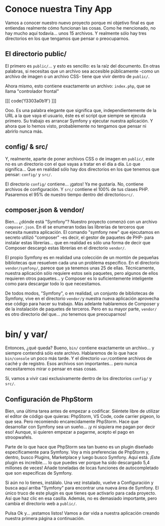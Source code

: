 # Conoce nuestra Tiny App

Vamos a conocer nuestro nuevo proyecto porque mi objetivo final es que entiendas realmente cómo funcionan las cosas. Como he mencionado, no hay mucho aquí todavía... unos 15 archivos. Y realmente sólo hay tres directorios en los que tengamos que pensar o preocuparnos.

## El directorio public/

El primero es `public/`... y esto es sencillo: es la raíz del documento. En otras palabras, si necesitas que un archivo sea accesible públicamente -como un archivo de imagen o un archivo CSS- tiene que vivir dentro de `public/`.

Ahora mismo, esto contiene exactamente un archivo: `index.php`, que se llama "controlador frontal" 

[[[ code('f3303a0b1f') ]]]

Ooo. Es una palabra elegante que significa que, independientemente de la URL a la que vaya el usuario, éste es el script que siempre se ejecuta primero. Su trabajo es arrancar Symfony y ejecutar nuestra aplicación. Y ahora que lo hemos visto, probablemente no tengamos que pensar ni abrirlo nunca más.

## config/ & src/

Y, realmente, aparte de poner archivos CSS o de imagen en `public/`, este no es un directorio con el que vayas a tratar en el día a día. Lo que significa... Que en realidad sólo hay dos directorios en los que tenemos que pensar: `config/`
y `src/`.

El directorio `config/` contiene... ¡gatos! Ya me gustaría. No, contiene archivos de configuración. Y `src/` contiene el 100% de tus clases PHP. Pasaremos el 95% de nuestro tiempo dentro del directorio`src/`.

## composer.json & vendor/

Bien... ¿dónde está "Symfony"? Nuestro proyecto comenzó con un archivo `composer.json`. En él se enumeran todas las librerías de terceros que necesita nuestra aplicación. El comando "symfony new" que ejecutamos en secreto utilizó "composer" -es decir, el gestor de paquetes de PHP- para instalar estas librerías... que en realidad es sólo una forma de decir que Composer descargó estas librerías en el directorio `vendor/`.

El propio Symfony es en realidad una colección de un montón de pequeñas bibliotecas que resuelven cada una un problema específico. En el directorio `vendor/symfony/`, parece que ya tenemos unas 25 de ellas. Técnicamente, nuestra aplicación sólo requiere estos seis paquetes, pero algunos de ellos requieren otros paquetes... y Composer es lo suficientemente inteligente como para descargar todo lo que necesitamos.

De todos modos, "Symfony", o en realidad, un conjunto de bibliotecas de Symfony, vive en el directorio `vendor/`y nuestra nueva aplicación aprovecha ese código para hacer su trabajo. Más adelante hablaremos de Composer y de la instalación de paquetes de terceros. Pero en su mayor parte, `vendor/` es otro directorio del que... ¡no tenemos que preocuparnos!
# bin/ y var/

Entonces, ¿qué queda? Bueno, `bin/` contiene exactamente un archivo... y siempre contendrá sólo este archivo. Hablaremos de lo que hace `bin/console` un poco más tarde. Y el directorio `var/`contiene archivos de caché y de registro. Esos archivos son importantes... pero nunca necesitaremos mirar o pensar en esas cosas.

Sí, vamos a vivir casi exclusivamente dentro de los directorios `config/` y `src/`.

## Configuración de PhpStorm

Bien, una última tarea antes de empezar a codificar. Siéntete libre de utilizar el editor de código que quieras: PhpStorm, VS Code, code carrier pigeon, lo que sea. Pero recomiendo encarecidamente PhpStorm. Hace que desarrollar con Symfony sea un sueño... ¡y ni siquiera me pagan por decir eso! Aunque, si quieren empezar a pagarme, acepto el pago en stroopwafels.

Parte de lo que hace que PhpStorm sea tan bueno es un plugin diseñado específicamente para Symfony. Voy a mis preferencias de PhpStorm y, dentro, busco Plugins, Marketplace y luego busco Symfony. Aquí está. ¡Este plugin es increíble.... lo que puedes ver porque ha sido descargado 5,4 millones de veces! Añade toneladas de locas funciones de autocompletado que son específicas de Symfony.

Si aún no lo tienes, instálalo. Una vez instalado, vuelve a Configuración y busca aquí arriba "Symfony" para encontrar una nueva área de Symfony. El único truco de este plugin es que tienes que activarlo para cada proyecto. Así que haz clic en esa casilla. Además, no es demasiado importante, pero cambia el directorio web a `public/`.

Pulsa Ok y... ¡estamos listos! Vamos a dar vida a nuestra aplicación creando nuestra primera página a continuación.
